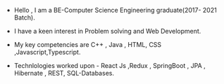 - Hello  , I am a BE-Computer Science Engineering graduate(2017- 2021 Batch).
  
- I have a keen interest in Problem solving and Web Development.
 
- My key competencies are C++ , Java , HTML, CSS ,Javascript,Typescript.
 
- Technlologies worked upon - React Js ,Redux , SpringBoot , JPA , Hibernate , REST, SQL-Databases.
